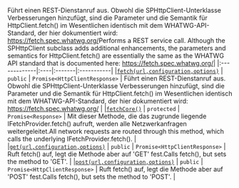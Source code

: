 <span data-ttu-id="adff2-p104">Führt einen REST-Dienstanruf aus. Obwohl die SPHttpClient-Unterklasse Verbesserungen hinzufügt, sind die Parameter und die Semantik für HttpClient.fetch() im Wesentlichen identisch mit dem WHATWG-API-Standard, der hier dokumentiert wird: https://fetch.spec.whatwg.org/</span><span class="sxs-lookup"><span data-stu-id="adff2-p104">Performs a REST service call. Although the SPHttpClient subclass adds additional enhancements, the parameters and semantics for HttpClient.fetch() are essentially the same as the WHATWG API standard that is documented here: https://fetch.spec.whatwg.org/</span></span>|
|:-------------|:----|:-------|:-----------|
|[`fetch(url,configuration,options)`](fetch-httpclient.md)     | `public` | `Promise<HttpClientResponse>` | Führt einen REST-Dienstanruf aus. Obwohl die SPHttpClient-Unterklasse Verbesserungen hinzufügt, sind die Parameter und die Semantik für HttpClient.fetch() im Wesentlichen identisch mit dem WHATWG-API-Standard, der hier dokumentiert wird: https://fetch.spec.whatwg.org/ |
|[`fetchCore()`](fetchcore-httpclient.md)     | `protected` | `Promise<Response>` | <span data-ttu-id="adff2-126">Mit dieser Methode, die das zugrunde liegende IFetchProvider.fetch() aufruft, werden alle Netzwerkanfragen weitergeleitet.</span><span class="sxs-lookup"><span data-stu-id="adff2-126">All network requests are routed through this method, which calls the underlying IFetchProvider.fetch().</span></span> |
|[`get(url,configuration,options)`](get-httpclient.md)     | `public` | `Promise<HttpClientResponse>` | <span data-ttu-id="adff2-127">Ruft fetch() auf, legt die Methode aber auf 'GET' fest.</span><span class="sxs-lookup"><span data-stu-id="adff2-127">Calls fetch(), but sets the method to 'GET'.</span></span> |
|[`post(url,configuration,options)`](post-httpclient.md)     | `public` | `Promise<HttpClientResponse>` | <span data-ttu-id="adff2-128">Ruft fetch() auf, legt die Methode aber auf 'POST' fest.</span><span class="sxs-lookup"><span data-stu-id="adff2-128">Calls fetch(), but sets the method to 'POST'.</span></span> |





